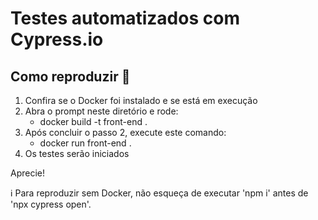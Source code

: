 # Testes automatizados com Cypress.io

## Como reproduzir 📍
1. Confira se o Docker foi instalado e se está em execução
2. Abra o prompt neste diretório e rode:
   - docker build -t front-end .
3. Após concluir o passo 2, execute este comando:
   - docker run front-end .
4. Os testes serão iniciados

Aprecie!

ℹ️ Para reproduzir sem Docker, não esqueça de executar 'npm i' antes de 'npx cypress open'.